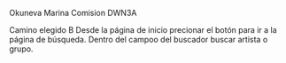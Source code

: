 Okuneva Marina
Comision DWN3A

Camino elegido B
Desde la página de inicio precionar el botón para ir a la página de búsqueda.
Dentro del campoo del buscador buscar artista o grupo. 